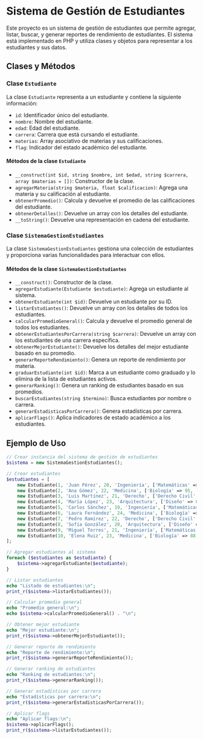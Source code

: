 # Sistema de Gestión de Estudiantes

Este proyecto es un sistema de gestión de estudiantes que permite agregar, listar, buscar, y generar reportes de rendimiento de estudiantes. El sistema está implementado en PHP y utiliza clases y objetos para representar a los estudiantes y sus datos.

## Clases y Métodos

### Clase `Estudiante`

La clase `Estudiante` representa a un estudiante y contiene la siguiente información:

- `id`: Identificador único del estudiante.
- `nombre`: Nombre del estudiante.
- `edad`: Edad del estudiante.
- `carrera`: Carrera que está cursando el estudiante.
- `materias`: Array asociativo de materias y sus calificaciones.
- `flag`: Indicador del estado académico del estudiante.

#### Métodos de la clase `Estudiante`

- `__construct(int $id, string $nombre, int $edad, string $carrera, array $materias = [])`: Constructor de la clase.
- `agregarMateria(string $materia, float $calificacion)`: Agrega una materia y su calificación al estudiante.
- `obtenerPromedio()`: Calcula y devuelve el promedio de las calificaciones del estudiante.
- `obtenerDetalles()`: Devuelve un array con los detalles del estudiante.
- `__toString()`: Devuelve una representación en cadena del estudiante.

### Clase `SistemaGestionEstudiantes`

La clase `SistemaGestionEstudiantes` gestiona una colección de estudiantes y proporciona varias funcionalidades para interactuar con ellos.

#### Métodos de la clase `SistemaGestionEstudiantes`

- `__construct()`: Constructor de la clase.
- `agregarEstudiante(Estudiante $estudiante)`: Agrega un estudiante al sistema.
- `obtenerEstudiante(int $id)`: Devuelve un estudiante por su ID.
- `listarEstudiantes()`: Devuelve un array con los detalles de todos los estudiantes.
- `calcularPromedioGeneral()`: Calcula y devuelve el promedio general de todos los estudiantes.
- `obtenerEstudiantesPorCarrera(string $carrera)`: Devuelve un array con los estudiantes de una carrera específica.
- `obtenerMejorEstudiante()`: Devuelve los detalles del mejor estudiante basado en su promedio.
- `generarReporteRendimiento()`: Genera un reporte de rendimiento por materia.
- `graduarEstudiante(int $id)`: Marca a un estudiante como graduado y lo elimina de la lista de estudiantes activos.
- `generarRanking()`: Genera un ranking de estudiantes basado en sus promedios.
- `buscarEstudiantes(string $termino)`: Busca estudiantes por nombre o carrera.
- `generarEstadisticasPorCarrera()`: Genera estadísticas por carrera.
- `aplicarFlags()`: Aplica indicadores de estado académico a los estudiantes.

## Ejemplo de Uso

```php
// Crear instancia del sistema de gestión de estudiantes
$sistema = new SistemaGestionEstudiantes();

// Crear estudiantes
$estudiantes = [
    new Estudiante(1, 'Juan Pérez', 20, 'Ingeniería', ['Matemáticas' => 85, 'Física' => 90]),
    new Estudiante(2, 'Ana Gómez', 22, 'Medicina', ['Biología' => 95, 'Química' => 80]),
    new Estudiante(3, 'Luis Martínez', 21, 'Derecho', ['Derecho Civil' => 75, 'Derecho Penal' => 80]),
    new Estudiante(4, 'María López', 23, 'Arquitectura', ['Diseño' => 88, 'Historia del Arte' => 92]),
    new Estudiante(5, 'Carlos Sánchez', 19, 'Ingeniería', ['Matemáticas' => 70, 'Física' => 65]),
    new Estudiante(6, 'Laura Fernández', 24, 'Medicina', ['Biología' => 85, 'Química' => 90]),
    new Estudiante(7, 'Pedro Ramírez', 22, 'Derecho', ['Derecho Civil' => 80, 'Derecho Penal' => 85]),
    new Estudiante(8, 'Sofía González', 20, 'Arquitectura', ['Diseño' => 90, 'Historia del Arte' => 95]),
    new Estudiante(9, 'Miguel Torres', 21, 'Ingeniería', ['Matemáticas' => 60, 'Física' => 55]),
    new Estudiante(10, 'Elena Ruiz', 23, 'Medicina', ['Biología' => 88, 'Química' => 92])
];

// Agregar estudiantes al sistema
foreach ($estudiantes as $estudiante) {
    $sistema->agregarEstudiante($estudiante);
}

// Listar estudiantes
echo "Listado de estudiantes:\n";
print_r($sistema->listarEstudiantes());

// Calcular promedio general
echo "Promedio general:\n";
echo $sistema->calcularPromedioGeneral() . "\n";

// Obtener mejor estudiante
echo "Mejor estudiante:\n";
print_r($sistema->obtenerMejorEstudiante());

// Generar reporte de rendimiento
echo "Reporte de rendimiento:\n";
print_r($sistema->generarReporteRendimiento());

// Generar ranking de estudiantes
echo "Ranking de estudiantes:\n";
print_r($sistema->generarRanking());

// Generar estadísticas por carrera
echo "Estadísticas por carrera:\n";
print_r($sistema->generarEstadisticasPorCarrera());

// Aplicar flags
echo "Aplicar flags:\n";
$sistema->aplicarFlags();
print_r($sistema->listarEstudiantes());
